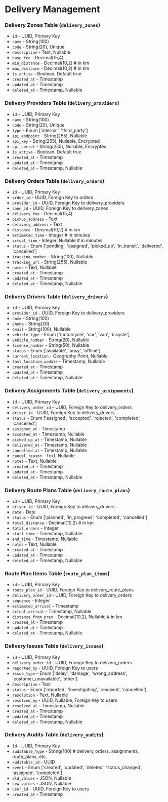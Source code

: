 # Delivery Management

### Delivery Zones Table (`delivery_zones`)

-   `id` - UUID, Primary Key
-   `name` - String(100)
-   `code` - String(20), Unique
-   `description` - Text, Nullable
-   `base_fee` - Decimal(15,4)
-   `min_distance` - Decimal(10,2) # in km
-   `max_distance` - Decimal(10,2) # in km
-   `is_active` - Boolean, Default true
-   `created_at` - Timestamp
-   `updated_at` - Timestamp
-   `deleted_at` - Timestamp, Nullable

### Delivery Providers Table (`delivery_providers`)

-   `id` - UUID, Primary Key
-   `name` - String(100)
-   `code` - String(20), Unique
-   `type` - Enum ['internal', 'third_party']
-   `api_endpoint` - String(255), Nullable
-   `api_key` - String(255), Nullable, Encrypted
-   `api_secret` - String(255), Nullable, Encrypted
-   `is_active` - Boolean, Default true
-   `created_at` - Timestamp
-   `updated_at` - Timestamp
-   `deleted_at` - Timestamp, Nullable

### Delivery Orders Table (`delivery_orders`)

-   `id` - UUID, Primary Key
-   `order_id` - UUID, Foreign Key to orders
-   `provider_id` - UUID, Foreign Key to delivery_providers
-   `zone_id` - UUID, Foreign Key to delivery_zones
-   `delivery_fee` - Decimal(15,4)
-   `pickup_address` - Text
-   `delivery_address` - Text
-   `distance` - Decimal(10,2) # in km
-   `estimated_time` - Integer # in minutes
-   `actual_time` - Integer, Nullable # in minutes
-   `status` - Enum ['pending', 'assigned', 'picked_up', 'in_transit', 'delivered', 'cancelled']
-   `tracking_number` - String(100), Nullable
-   `tracking_url` - String(255), Nullable
-   `notes` - Text, Nullable
-   `created_at` - Timestamp
-   `updated_at` - Timestamp
-   `deleted_at` - Timestamp, Nullable

### Delivery Drivers Table (`delivery_drivers`)

-   `id` - UUID, Primary Key
-   `provider_id` - UUID, Foreign Key to delivery_providers
-   `name` - String(100)
-   `phone` - String(20)
-   `email` - String(100), Nullable
-   `vehicle_type` - Enum ['motorcycle', 'car', 'van', 'bicycle']
-   `vehicle_number` - String(20), Nullable
-   `license_number` - String(50), Nullable
-   `status` - Enum ['available', 'busy', 'offline']
-   `current_location` - Geography Point, Nullable
-   `last_location_update` - Timestamp, Nullable
-   `created_at` - Timestamp
-   `updated_at` - Timestamp
-   `deleted_at` - Timestamp, Nullable

### Delivery Assignments Table (`delivery_assignments`)

-   `id` - UUID, Primary Key
-   `delivery_order_id` - UUID, Foreign Key to delivery_orders
-   `driver_id` - UUID, Foreign Key to delivery_drivers
-   `status` - Enum ['assigned', 'accepted', 'rejected', 'completed', 'cancelled']
-   `assigned_at` - Timestamp
-   `accepted_at` - Timestamp, Nullable
-   `picked_up_at` - Timestamp, Nullable
-   `delivered_at` - Timestamp, Nullable
-   `cancelled_at` - Timestamp, Nullable
-   `cancel_reason` - Text, Nullable
-   `notes` - Text, Nullable
-   `created_at` - Timestamp
-   `updated_at` - Timestamp
-   `deleted_at` - Timestamp, Nullable

### Delivery Route Plans Table (`delivery_route_plans`)

-   `id` - UUID, Primary Key
-   `driver_id` - UUID, Foreign Key to delivery_drivers
-   `date` - Date
-   `status` - Enum ['planned', 'in_progress', 'completed', 'cancelled']
-   `total_distance` - Decimal(10,2) # in km
-   `total_orders` - Integer
-   `start_time` - Timestamp, Nullable
-   `end_time` - Timestamp, Nullable
-   `notes` - Text, Nullable
-   `created_at` - Timestamp
-   `updated_at` - Timestamp
-   `deleted_at` - Timestamp, Nullable

### Route Plan Items Table (`route_plan_items`)

-   `id` - UUID, Primary Key
-   `route_plan_id` - UUID, Foreign Key to delivery_route_plans
-   `delivery_order_id` - UUID, Foreign Key to delivery_orders
-   `sequence` - Integer
-   `estimated_arrival` - Timestamp
-   `actual_arrival` - Timestamp, Nullable
-   `distance_from_prev` - Decimal(10,2), Nullable # in km
-   `created_at` - Timestamp
-   `updated_at` - Timestamp
-   `deleted_at` - Timestamp, Nullable

### Delivery Issues Table (`delivery_issues`)

-   `id` - UUID, Primary Key
-   `delivery_order_id` - UUID, Foreign Key to delivery_orders
-   `reported_by` - UUID, Foreign Key to users
-   `issue_type` - Enum ['delay', 'damage', 'wrong_address', 'customer_unavailable', 'other']
-   `description` - Text
-   `status` - Enum ['reported', 'investigating', 'resolved', 'cancelled']
-   `resolution` - Text, Nullable
-   `resolved_by` - UUID, Nullable, Foreign Key to users
-   `resolved_at` - Timestamp, Nullable
-   `created_at` - Timestamp
-   `updated_at` - Timestamp
-   `deleted_at` - Timestamp, Nullable

### Delivery Audits Table (`delivery_audits`)

-   `id` - UUID, Primary Key
-   `auditable_type` - String(100) # delivery_orders, assignments, route_plans, etc.
-   `auditable_id` - UUID
-   `event` - Enum ['created', 'updated', 'deleted', 'status_changed', 'assigned', 'completed']
-   `old_values` - JSON, Nullable
-   `new_values` - JSON, Nullable
-   `user_id` - UUID, Foreign Key to users
-   `created_at` - Timestamp
